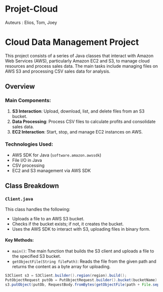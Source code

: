 # Projet-Cloud
Auteurs : Elios, Tom, Joey

# Cloud Data Management Project

This project consists of a series of Java classes that interact with Amazon Web Services (AWS), particularly Amazon EC2 and S3, to manage cloud resources and process sales data. The main tasks include managing files on AWS S3 and processing CSV sales data for analysis.

## Overview

### Main Components:
1. **S3 Interaction**: Upload, download, list, and delete files from an S3 bucket.
2. **Data Processing**: Process CSV files to calculate profits and consolidate sales data.
3. **EC2 Interaction**: Start, stop, and manage EC2 instances on AWS.

### Technologies Used:
- AWS SDK for Java (`software.amazon.awssdk`)
- File I/O in Java
- CSV processing
- EC2 and S3 management via AWS SDK

## Class Breakdown

### `Client.java`

This class handles the following:
- Uploads a file to an AWS S3 bucket.
- Checks if the bucket exists; if not, it creates the bucket.
- Uses the AWS SDK to interact with S3, uploading files in binary form.

#### Key Methods:
- `main()`: The main function that builds the S3 client and uploads a file to the specified S3 bucket.
- `getObjectFile(String filePath)`: Reads the file from the given path and returns the content as a byte array for uploading.

```java
S3Client s3 = S3Client.builder().region(region).build();
PutObjectRequest putOb = PutObjectRequest.builder().bucket(bucketName).key(filename).build();
s3.putObject(putOb, RequestBody.fromBytes(getObjectFile(path + File.separator + filename)));
